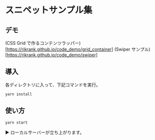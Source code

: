 # スニペットサンプル集

## デモ
(CSS Grid で作るコンテンツラッパー)[https://rikrank.github.io/code_demo/grid_container]
(Swiper サンプル)[https://rikrank.github.io/code_demo/swiper]

## 導入
各ディレクトリに入って、下記コマンドを実行。

```
yarn install
```

## 使い方
```
yarn start
```

▶︎ ローカルサーバーが立ち上がります。